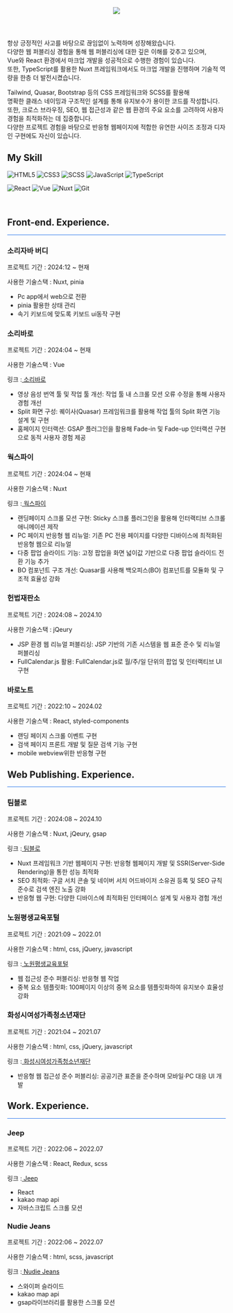  <div>

 <header>
 <img src="https://capsule-render.vercel.app/api?type=waving&color=auto&height=300&section=header&text=JUNG%20HYEONJIN&fontSize=50&animation=fadeIn&fontAlignY=38&descAlignY=81&descAlign=-90&fontColor=fff" />
 </header>
<div align=left>

<p >
 항상 긍정적인 사고를 바탕으로 끊임없이 노력하며 성장해왔습니다.<br/>
 다양한 웹 퍼블리싱 경험을 통해 웹 퍼블리싱에 대한 깊은 이해를 갖추고 있으며, <br/>
 Vue와 React 환경에서 마크업 개발을 성공적으로 수행한 경험이 있습니다. <br/>
 또한, TypeScript를 활용한 Nuxt 프레임워크에서도 마크업 개발을 진행하며 기술적 역량을 한층 더 발전시켰습니다.<br/>

Tailwind, Quasar, Bootstrap 등의 CSS 프레임워크와 SCSS를 활용해<br/> 명확한 클래스 네이밍과 구조적인 설계를 통해 유지보수가 용이한 코드를 작성합니다. <br/>
또한, 크로스 브라우징, SEO, 웹 접근성과 같은 웹 환경의 주요 요소를 고려하여 사용자 경험을 최적화하는 데 집중합니다.<br/> 
다양한 프로젝트 경험을 바탕으로 반응형 웹페이지에 적합한 유연한 사이즈 조정과 디자인 구현에도 자신이 있습니다.


</p>
<p></p>
</div>
 <h2> My Skill </h2>

![HTML5](https://img.shields.io/badge/-HTML5-F05032?style=for-the-badge&logo=html5&logoColor=ffffff)
![CSS3](https://img.shields.io/badge/-CSS3-007ACC?style=for-the-badge&logo=css3)
![SCSS](https://img.shields.io/badge/Scss-cc6699?style=for-the-badge&logo=Sass&logoColor=white)
![JavaScript](https://img.shields.io/badge/-JavaScript-%23F7DF1C?style=for-the-badge&logo=javascript&logoColor=000000&labelColor=%23F7DF1C&color=%23FFCE5A)
![TypeScript](https://img.shields.io/badge/-TypeScript-%23007ACC?style=for-the-badge&logo=typescript&logoColor=white&labelColor=%23007ACC&color=%23007ACC)

![React](https://img.shields.io/badge/-React-222222?style=for-the-badge&logo=react)
![Vue](https://img.shields.io/badge/-Vue-222222?style=for-the-badge&logo=vue.js&logoColor=4FC08D)
![Nuxt](https://img.shields.io/badge/-Nuxt-222222?style=for-the-badge&logo=nuxt.js&logoColor=00DC82)
![Git](https://img.shields.io/badge/-Git-F05032?style=for-the-badge&logo=git&logoColor=ffffff)

<p>

<!-- <img alt="TypeScript" src ="https://img.shields.io/badge/TypeScript-007ACC.svg?&style=for-the-badge&logo=typescript&logoColor=white"/>
  -->
</p>

<br/>

<h2 style="line-height:1">Front-end. Experience.</h2>
<div style="background:#1f6feb; height:1px;"></div>

<h3>소리자바 버디</h3>

<p>프로젝트 기간 : 2024:12 ~ 현재</p>
<p>사용한 기술스택 : Nuxt, pinia</p>
<ul>
  <li>Pc app에서 web으로 전환</li>
  <li>pinia 활용한 상태 관리</li>
  <li>속기 키보드에 맞도록 키보드 ui동작 구현</li>
</ul>

<h3>소리바로</h3>

<p>프로젝트 기간 : 2024:04 ~ 현재</p>
<p>사용한 기술스택 : Vue</p>
<p>링크 :<a href="https://www.soribaro.com/welcome" target="_blank"> 소리바로</a>
<ul>
  <li>영상 음성 번역 툴 및 작업 툴 개선: 작업 툴 내 스크롤 모션 오류 수정을 통해 사용자 경험 개선</li>
  <li>Split 화면 구성: 퀘이사(Quasar) 프레임워크를 활용해 작업 툴의 Split 화면 기능 설계 및 구현</li>
  <li>홈페이지 인터랙션: GSAP 플러그인을 활용해 Fade-in 및 Fade-up 인터랙션 구현으로 동적 사용자 경험 제공</li>
</ul>

<h3>웍스파이</h3>

<p>프로젝트 기간 : 2024:04 ~ 현재</p>
<p>사용한 기술스택 : Nuxt</p>
<p>링크 :<a href="https://worksfy.net/" target="_blank"> 웍스파이</a>
</p>
<ul>
  <li> 랜딩페이지 스크롤 모션 구현: Sticky 스크롤 플러그인을 활용해 인터랙티브 스크롤 애니메이션 제작</li>
  <li>PC 페이지 반응형 웹 리뉴얼: 기존 PC 전용 페이지를 다양한 디바이스에 최적화된 반응형 웹으로 리뉴얼</li>
  <li>다중 팝업 슬라이드 기능: 고정 팝업을 화면 넓이값 기반으로 다중 팝업 슬라이드 전환 기능 추가</li>
  <li>BO 컴포넌트 구조 개선: Quasar를 사용해 백오피스(BO) 컴포넌트를 모듈화 및 구조적 효율성 강화</li>
</ul>

<h3>헌법재판소</h3>

<p>프로젝트 기간 : 2024:08 ~ 2024.10</p>
<p>사용한 기술스택 : jQeury</p>
</p>
<ul>
  <li>JSP 환경 웹 리뉴얼 퍼블리싱: JSP 기반의 기존 시스템을 웹 표준 준수 및 리뉴얼 퍼블리싱</li>
  <li>FullCalendar.js 활용: FullCalendar.js로 월/주/일 단위의 팝업 및 인터랙티브 UI 구현</li>
</ul>

<h3>바로노트</h3>

<p>프로젝트 기간 : 2022:10 ~ 2024.02</p>
<p>사용한 기술스택 : React, styled-components</p>
</p>
<ul>
  <li>랜딩 페이지 스크롤 이벤트 구현 </li>
  <li>검색 페이지 프론트 개발 및 질문 검색 기능 구현</li>
  <li>mobile webview위한 반응형 구현</li>
</ul>

<h2><h2 style="line-height:1">Web Publishing. Experience.</h2></h2>
<div style="background:#1f6feb; height:1px;"></div>

<h3>팀블로</h3>
<p>프로젝트 기간 : 2024:08 ~ 2024.10</p>
<p>사용한 기술스택 : Nuxt, jQeury, gsap</p>
<p>링크 :<a href="https://timblo.io/ko" target="_blank"> 팀블로</a></p>
<ul>
  <li>Nuxt 프레임워크 기반 웹페이지 구현: 반응형 웹페이지 개발 및 SSR(Server-Side Rendering)을 통한 성능 최적화</li>
  <li>SEO 최적화: 구글 서치 콘솔 및 네이버 서치 어드바이저 소유권 등록 및 SEO 규칙 준수로 검색 엔진 노출 강화</li>
  <li>반응형 웹 구현: 다양한 디바이스에 최적화된 인터페이스 설계 및 사용자 경험 개선</li>
</ul>

<h3>노원평생교육포털</h3>
<p>프로젝트 기간 : 2021:09 ~ 2022.01</p>
<p>사용한 기술스택 : html, css, jQuery, javascript</p>
<p>링크 :<a href="https://www.nowon.kr/nwll/web/intro" target="_blank"> 노원평생교육포털</a></p>
<ul>
  <li>웹 접근성 준수 퍼블리싱:  반응형 웹 작업</li>
  <li>중복 요소 템플릿화: 100페이지 이상의 중복 요소를 템플릿화하여 유지보수 효율성 강화</li>
</ul>

<h3>화성시여성가족청소년재단</h3>
<p>프로젝트 기간 : 2021:04 ~ 2021.07</p>
<p>사용한 기술스택 : html, css, jQuery, javascript</p>
<p>링크 :<a href="https://www.hswf.or.kr/fmcs/1" target="_blank"> 화성시여성가족청소년재단</a></p>
<ul>
  <li>반응형 웹 접근성 준수 퍼블리싱: 공공기관 표준을 준수하며 모바일·PC 대응 UI 개발</li>
</ul>

<h2><h2 style="line-height:1">Work. Experience.</h2></h2>
<div style="background:#1f6feb; height:1px;"></div>
<h3>Jeep</h3>
<p>프로젝트 기간 : 2022:06 ~ 2022.07</p>
<p>사용한 기술스택 :  React, Redux, scss </p>
<p>링크 :<a href="https://fmdlivehj.github.io/jeep_portfolio/" target="_blank"> Jeep</a></p>
<ul>
  <li>React</li>
  <li>kakao map api</li>
  <li>자바스크립트 스크롤 모션</li>
</ul>

<h3>Nudie Jeans</h3>
<p>프로젝트 기간 : 2022:06 ~ 2022.07</p>
<p>사용한 기술스택 : html, scss, javascript</p>
<p>링크 :<a href="https://fmdlivehj.github.io/nudie_portfolio/" target="_blank"> Nudie Jeans</a></p>
<ul>
  <li>스와이퍼 슬라이드</li>
  <li>kakao map api</li>
  <li>gsap라이브러리를 활용한 스크롤 모션</li>
</ul>
 </div>
